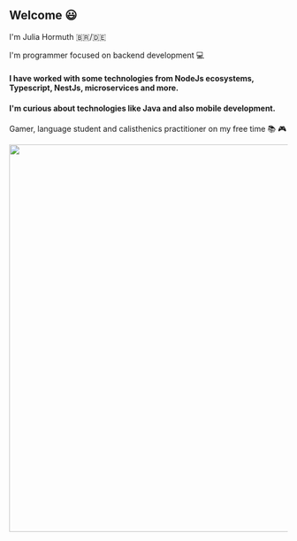 ## Welcome :smiley:

I'm Julia Hormuth :brazil:/:de:

I'm programmer focused on backend development :computer:

#### I have worked with some technologies from NodeJs ecosystems, Typescript, NestJs, microservices and more.
#### I'm curious about technologies like Java and also mobile development.

Gamer, language student and calisthenics practitioner on my free time :books: :video_game:

<p align="center">
  <img src="https://c.tenor.com/OVhjxWihQwQAAAAC/darth-vader-dark-side.gif" width="700">
</p>

